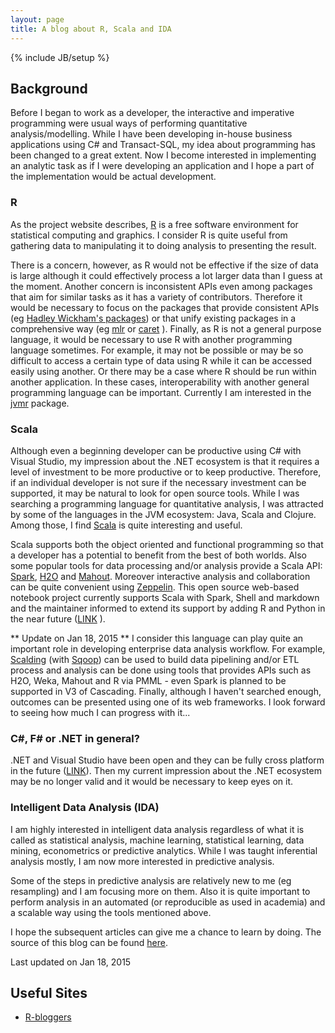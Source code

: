 ```yaml
---
layout: page
title: A blog about R, Scala and IDA
---
```

{% include JB/setup %}

## Background

Before I began to work as a developer, the interactive and imperative programming were usual ways of performing quantitative analysis/modelling. While I have been developing in-house business applications using C# and Transact-SQL, my idea about programming has been changed to a great extent. Now I become interested in implementing an analytic task as if I were developing an application and I hope a part of the implementation would be actual development.

### R

As the project website describes, [R](http://www.r-project.org/) is a free software environment for statistical computing and graphics. I consider R is quite useful from gathering data to manipulating it to doing analysis to presenting the result.

There is a concern, however, as R would not be effective if the size of data is large although it could effectively process a lot larger data than I guess at the moment. Another concern is inconsistent APIs even among packages that aim for similar tasks as it has a variety of contributors. Therefore it would be necessary to focus on the packages that provide consistent APIs (eg [Hadley Wickham's packages](https://github.com/hadley)) or that unify existing packages in a comprehensive way (eg [mlr](http://berndbischl.github.io/mlr/tutorial/html/index.html) or [caret](http://topepo.github.io/caret/index.html) ). Finally, as R is not a general purpose language, it would be necessary to use R with another programming language sometimes. For example, it may not be possible or may be so difficult to access a certain type of data using R while it can be accessed easily using another. Or there may be a case where R should be run within another application. In these cases, interoperability with another general programming language can be important. Currently I am interested in the [jvmr](http://cran.r-project.org/web/packages/jvmr/index.html) package.

### Scala

Although even a beginning developer can be productive using C# with Visual Studio, my impression about the .NET ecosystem is that it requires a level of investment to be more productive or to keep productive. Therefore, if an individual developer is not sure if the necessary investment can be supported, it may be natural to look for open source tools. While I was searching a programming language for quantitative analysis, I was attracted by some of the languages in the JVM ecosystem: Java, Scala and Clojure. Among those, I find [Scala](http://scala-ide.org/) is quite interesting and useful.

Scala supports both the object oriented and functional programming so that a developer has a potential to benefit from the best of both worlds. Also some popular tools for data processing and/or analysis provide a Scala API: [Spark](https://spark.apache.org/), [H2O](https://github.com/0xdata/h2o/tree/master/h2o-scala) and [Mahout](https://mahout.apache.org/users/sparkbindings/home.html). Moreover interactive analysis and collaboration can be quite convenient using [Zeppelin](http://zeppelin-project.org/). This open source web-based notebook project currently supports Scala with Spark, Shell and markdown and the maintainer informed to extend its support by adding R and Python in the near future ([LINK](https://groups.google.com/forum/#!topic/zeppelin-developers/NAQNc8pha78) ).

** Update on Jan 18, 2015 **
I consider this language can play quite an important role in developing enterprise data analysis workflow. For example, [Scalding](https://github.com/twitter/scalding) (with [Sqoop](http://sqoop.apache.org/)) can be used to build data pipelining and/or ETL process and analysis can be done using tools that provides APIs such as H2O, Weka, Mahout and R via PMML - even Spark is planned to be supported in V3 of Cascading. Finally, although I haven't searched enough, outcomes can be presented using one of its web frameworks. I look forward to seeing how much I can progress with it...

### C#, F# or .NET in general?

.NET and Visual Studio have been open and they can be fully cross platform in the future ([LINK](http://blogs.msdn.com/b/somasegar/archive/2014/11/12/opening-up-visual-studio-and-net-to-every-developer-any-application-net-server-core-open-source-and-cross-platform-visual-studio-community-2013-and-preview-of-visual-studio-2015-and-net-2015.aspx)). Then my current impression about the .NET ecosystem may be no longer valid and it would be necessary to keep eyes on it.

### Intelligent Data Analysis (IDA)

I am highly interested in intelligent data analysis regardless of what it is called as statistical analysis, machine learning, statistical learning, data mining, econometrics or predictive analytics. While I was taught inferential analysis mostly, I am now more interested in predictive analysis. 

Some of the steps in predictive analysis are relatively new to me (eg resampling) and I am focusing more on them. Also it is quite important to perform analysis in an automated (or reproducible as used in academia) and a scalable way using the tools mentioned above.

I hope the subsequent articles can give me a chance to learn by doing. The source of this blog can be found [here](https://github.com/jaehyeon-kim/jaehyeon-kim.github.io).

Last updated on Jan 18, 2015

## Useful Sites

- [R-bloggers](http://www.r-bloggers.com/)